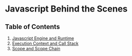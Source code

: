 # **Javascript Behind the Scenes**

## **Table of Contents**

1. [Javascript Engine and Runtime](/javascript-engine-runtime.md)
2. [Execution Context and Call Stack](/execution-context-call-stack.md)
3. [Scope and Scope Chain](/scope-and-scope-chain.md)